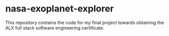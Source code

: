 # nasa-exoplanet-explorer
This repository contains the code for my final project towards obtaining the ALX full stack software engineering certificate.
